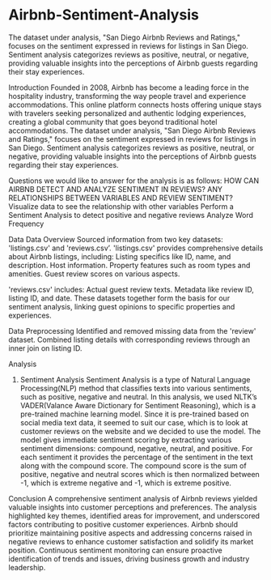 # Airbnb-Sentiment-Analysis
The dataset under analysis, "San Diego Airbnb Reviews and Ratings," focuses on the sentiment expressed in reviews for listings in San Diego. Sentiment analysis categorizes reviews as positive, neutral, or negative, providing valuable insights into the perceptions of Airbnb guests regarding their stay experiences.

Introduction
Founded in 2008, Airbnb has become a leading force in the hospitality industry, transforming the way people travel and experience accommodations. This online platform connects hosts offering unique stays with travelers seeking personalized and authentic lodging experiences, creating a global community that goes beyond traditional hotel accommodations.
The dataset under analysis, "San Diego Airbnb Reviews and Ratings," focuses on the sentiment expressed in reviews for listings in San Diego. Sentiment analysis categorizes reviews as positive, neutral, or negative, providing valuable insights into the perceptions of Airbnb guests regarding their stay experiences.

Questions we would like to answer for the analysis is as follows:
HOW CAN AIRBNB DETECT AND ANALYZE SENTIMENT IN REVIEWS?
ANY RELATIONSHIPS BETWEEN  VARIABLES AND REVIEW SENTIMENT?
Visualize data to see the relationship with other variables
Perform a Sentiment Analysis to detect positive and negative reviews 
Analyze Word Frequency

Data
Data Overview
Sourced information from two key datasets: 'listings.csv' and 'reviews.csv’.
'listings.csv' provides comprehensive details about Airbnb listings, including:
Listing specifics like ID, name, and description. 
Host information. 
Property features such as room types and amenities. 
Guest review scores on various aspects. 

'reviews.csv' includes:
Actual guest review texts. 
Metadata like review ID, listing ID, and date. 
These datasets together form the basis for our sentiment analysis, linking guest opinions to specific properties and experiences.

Data Preprocessing 
Identified and removed missing data from the 'review' dataset. 
Combined listing details with corresponding reviews through an inner join on listing ID.

Analysis 
1. Sentiment Analysis
Sentiment Analysis is a type of Natural Language Processing(NLP) method that classifies texts into various sentiments, such as positive, negative and neutral.
In this analysis, we used NLTK’s VADER(Valance Aware Dictionary for Sentiment Reasoning), which is a pre-trained machine learning model. Since it is pre-trained based on social media text data, it seemed to suit our case, which is to look at customer reviews on the website and we decided to use the model. The model gives immediate sentiment scoring by extracting various  sentiment dimensions: compound, negative, neutral, and positive. For each sentiment it provides the percentage of the sentiment in the text along with the compound score. The compound score is the sum of positive, negative and neutral scores which is then normalized between -1, which is extreme negative and -1, which is extreme positive.

Conclusion
A comprehensive sentiment analysis of Airbnb reviews yielded valuable insights into customer perceptions and preferences. The analysis highlighted key themes, identified areas for improvement, and underscored factors contributing to positive customer experiences. Airbnb should prioritize maintaining positive aspects and addressing concerns raised in negative reviews to enhance customer satisfaction and solidify its market position. Continuous sentiment monitoring can ensure proactive identification of trends and issues, driving business growth and industry leadership.
